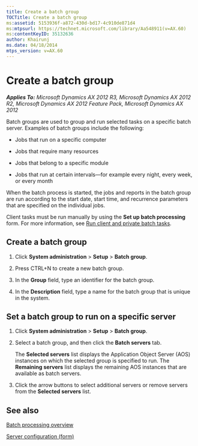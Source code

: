 ```yaml
---
title: Create a batch group
TOCTitle: Create a batch group
ms:assetid: 5153936f-a872-430d-bd17-4c910de871d4
ms:mtpsurl: https://technet.microsoft.com/library/Aa548911(v=AX.60)
ms:contentKeyID: 35132636
author: Khairunj
ms.date: 04/18/2014
mtps_version: v=AX.60
---
```


# Create a batch group 


_**Applies To:** Microsoft Dynamics AX 2012 R3, Microsoft Dynamics AX 2012 R2, Microsoft Dynamics AX 2012 Feature Pack, Microsoft Dynamics AX 2012_

Batch groups are used to group and run selected tasks on a specific batch server. Examples of batch groups include the following:

  - Jobs that run on a specific computer

  - Jobs that require many resources

  - Jobs that belong to a specific module

  - Jobs that run at certain intervals—for example every night, every week, or every month

When the batch process is started, the jobs and reports in the batch group are run according to the start date, start time, and recurrence parameters that are specified on the individual jobs.

Client tasks must be run manually by using the **Set up batch processing** form. For more information, see [Run client and private batch tasks](run-client-and-private-batch-tasks.md).

## Create a batch group

1.  Click **System administration** \> **Setup** \> **Batch group**.

2.  Press CTRL+N to create a new batch group.

3.  In the **Group** field, type an identifier for the batch group.

4.  In the **Description** field, type a name for the batch group that is unique in the system.

## Set a batch group to run on a specific server

1.  Click **System administration** \> **Setup** \> **Batch group**.

2.  Select a batch group, and then click the **Batch servers** tab.
    
    The **Selected servers** list displays the Application Object Server (AOS) instances on which the selected group is specified to run. The **Remaining servers** list displays the remaining AOS instances that are available as batch servers.

3.  Click the arrow buttons to select additional servers or remove servers from the **Selected servers** list.

## See also

[Batch processing overview](batch-processing-overview.md)

[Server configuration (form)](https://technet.microsoft.com/library/hh208825\(v=ax.60\))

  



